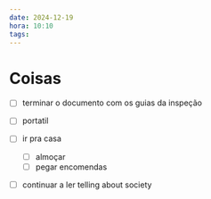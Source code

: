 ```yaml
---
date: 2024-12-19
hora: 10:10
tags:
---
```



# Coisas

- [ ] terminar o documento com os guias da inspeção
- [ ] portatil
- [ ] ir pra casa
	- [ ] almoçar
	- [ ] pegar encomendas
- [ ] continuar a ler telling about society

